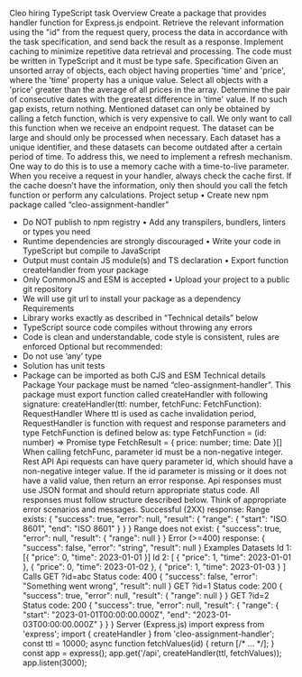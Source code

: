 Cleo hiring TypeScript task
Overview
Create a package that provides handler function for Express.js endpoint. Retrieve the relevant
information using the "id" from the request query, process the data in accordance with the task
specification, and send back the result as a response. Implement caching to minimize repetitive
data retrieval and processing. The code must be written in TypeScript and it must be type safe.
Specification
Given an unsorted array of objects, each object having properties 'time' and 'price', where the 'time'
property has a unique value. Select all objects with a 'price' greater than the average of all prices in
the array. Determine the pair of consecutive dates with the greatest difference in 'time' value. If no
such gap exists, return nothing.
Mentioned dataset can only be obtained by calling a fetch function, which is very expensive to call.
We only want to call this function when we receive an endpoint request. The dataset can be large
and should only be processed when necessary. Each dataset has a unique identifier, and these
datasets can become outdated after a certain period of time. To address this, we need to
implement a refresh mechanism. One way to do this is to use a memory cache with a time-to-live
parameter. When you receive a request in your handler, always check the cache first. If the cache
doesn't have the information, only then should you call the fetch function or perform any
calculations.
Project setup
• Create new npm package called “cleo-assignment-handler”
- Do NOT publish to npm registry
• Add any transpilers, bundlers, linters or types you need
- Runtime dependencies are strongly discouraged
• Write your code in TypeScript but compile to JavaScript
- Output must contain JS module(s) and TS declaration
• Export function createHandler from your package
- Only CommonJS and ESM is accepted
• Upload your project to a public git repository
- We will use git url to install your package as a dependency
Requirements
- Library works exactly as described in “Technical details” below
- TypeScript source code compiles without throwing any errors
- Code is clean and understandable, code style is consistent, rules are enforced
Optional but recommended:
- Do not use ‘any’ type
- Solution has unit tests
- Package can be imported as both CJS and ESM
Technical details
Package
Your package must be named “cleo-assignment-handler”.
This package must export function called createHandler with following signature:
createHandler(ttl: number, fetchFunc: FetchFunction): RequestHandler
Where ttl is used as cache invalidation period, RequestHandler is function with request and
response parameters and type FetchFunction is defined below as:
type FetchFunction = (id: number) => Promise<FetchResult>
type FetchResult = { price: number; time: Date }[]
When calling fetchFunc, parameter id must be a non-negative integer.
Rest API
Api requests can have query parameter id, which should have a non-negative integer value.
If the id parameter is missing or it does not have a valid value, then return an error response.
Api responses must use JSON format and should return appropriate status code. All responses
must follow structure described below. Think of appropriate error scenarios and messages.
Successful (2XX) response:
Range exists:
{
 "success": true,
 "error": null,
 "result": {
 "range": {
 "start": "ISO 8601",
 "end": "ISO 8601"
 }
 }
}
Range does not exist:
{
 "success": true,
 "error": null,
 "result": {
 "range": null
 }
}
Error (>=400) response:
{
 "success": false,
 "error": "string",
 "result": null
}
Examples
Datasets
Id 1:
[{ "price": 0, "time": 2023-01-01 }]
Id 2:
[
 { "price": 1, "time": 2023-01-01 },
 { "price": 0, "time": 2023-01-02 },
 { "price": 1, "time": 2023-01-03 }
]
Calls
GET ?id=abc
Status code: 400
{
 "success": false,
 "error": "Something went wrong",
 "result": null
}
GET ?id=1
Status code: 200
{
 "success": true,
 "error": null,
 "result": {
 "range": null
 }
}
GET ?id=2
Status code: 200
{
 "success": true,
 "error": null,
 "result": {
 "range": {
 "start": "2023-01-01T00:00:00.000Z",
 "end": "2023-01-03T00:00:00.000Z"
 }
 }
}
Server (Express.js)
import express from 'express';
import { createHandler } from 'cleo-assignment-handler';
const ttl = 10000;
async function fetchValues(id) {
 return [/* ... */];
}
const app = express();
app.get('/api', createHandler(ttl, fetchValues));
app.listen(3000);
